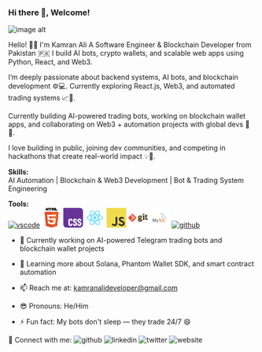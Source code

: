 ### Hi there 👋, Welcome!

![image alt](image_url)

Hello! 👋🏻 I'm Kamran Ali
A Software Engineer & Blockchain Developer from Pakistan 🇵🇰
I build AI bots, crypto wallets, and scalable web apps using Python, React, and Web3.

I’m deeply passionate about backend systems, AI bots, and blockchain development ⚙️💻.
Currently exploring React.js, Web3, and automated trading systems 📈🤖.

Currently building AI-powered trading bots, working on blockchain wallet apps, and collaborating on Web3 + automation projects with global devs 🤝🌐.

I love building in public, joining dev communities, and competing in hackathons that create real-world impact 💡🚀.

**Skills:**  
AI Automation | Blockchain & Web3 Development | Bot & Trading System Engineering

**Tools:**   
[<img src='https://upload.wikimedia.org/wikipedia/commons/thumb/2/2d/Visual_Studio_Code_1.18_icon.svg/1200px-Visual_Studio_Code_1.18_icon.svg.png' alt='vscode' height='40'>](https://github.com/nikxherrera)  [<img src='https://raw.githubusercontent.com/github/explore/80688e429a7d4ef2fca1e82350fe8e3517d3494d/topics/html/html.png' alt='html' height='40'>](https://www.linkedin.com/in/nikxherrera/)  [<img src='https://raw.githubusercontent.com/github/explore/80688e429a7d4ef2fca1e82350fe8e3517d3494d/topics/css/css.png' alt='css' height='40'>](https://www.instagram.com/nikxherrera/)  [<img src='https://raw.githubusercontent.com/github/explore/80688e429a7d4ef2fca1e82350fe8e3517d3494d/topics/react/react.png' alt='reactjs' height='40'>](https://twitter.com/nikxherrera)  [<img src='https://raw.githubusercontent.com/github/explore/80688e429a7d4ef2fca1e82350fe8e3517d3494d/topics/javascript/javascript.png' alt='js' height='40'>](nikxherrera.github.io)  [<img src='https://raw.githubusercontent.com/github/explore/80688e429a7d4ef2fca1e82350fe8e3517d3494d/topics/git/git.png' alt='git' height='40'>](https://github.com/nikxherrera) [<img src='https://raw.githubusercontent.com/github/explore/80688e429a7d4ef2fca1e82350fe8e3517d3494d/topics/mysql/mysql.png' alt='mysql' height='40'>](https://www.instagram.com/nikxherrera/)  [<img src='https://github.githubassets.com/images/modules/logos_page/GitHub-Mark.png' alt='github' height='40'>](https://twitter.com/nikxherrera) 



- 🔭 Currently working on AI-powered Telegram trading bots and blockchain wallet projects

- 🌱 Learning more about Solana, Phantom Wallet SDK, and smart contract automation

- 📫 Reach me at: kamranalideveloper@gmail.com

- 😎 Pronouns: He/Him

- ⚡ Fun fact: My bots don't sleep — they trade 24/7 😄

🔗 Connect with me:
<img src='https://cdn.jsdelivr.net/npm/simple-icons@3.0.1/icons/github.svg' alt='github' height='40'>
<img src='https://cdn.jsdelivr.net/npm/simple-icons@3.0.1/icons/linkedin.svg' alt='linkedin' height='40'>
<img src='https://cdn.jsdelivr.net/npm/simple-icons@3.0.1/icons/twitter.svg' alt='twitter' height='40'>
<img src='https://cdn.jsdelivr.net/npm/simple-icons@3.0.1/icons/icloud.svg' alt='website' height='40'>
